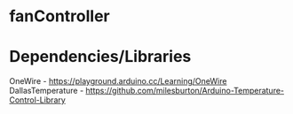 # fanController

# Dependencies/Libraries
OneWire - https://playground.arduino.cc/Learning/OneWire
DallasTemperature - https://github.com/milesburton/Arduino-Temperature-Control-Library
